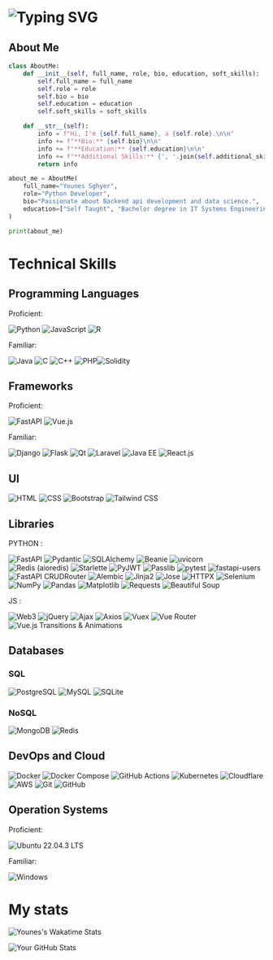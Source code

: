 
# ![Typing SVG](https://readme-typing-svg.herokuapp.com?center=true&vCenter=true&size=30&width=600&height=40&lines=Welcome+I'm+Younes!👋;I'm+a+Python+developer!)





## About Me

```python
class AboutMe:
    def __init__(self, full_name, role, bio, education, soft_skills):
        self.full_name = full_name
        self.role = role
        self.bio = bio
        self.education = education
        self.soft_skills = soft_skills

    def __str__(self):
        info = f"Hi, I'm {self.full_name}, a {self.role}.\n\n"
        info += f"**Bio:** {self.bio}\n\n"
        info += f"**Education:** {self.education}\n\n"
        info += f"**Additional Skills:** {', '.join(self.additional_skills)}\n\n"
        return info

about_me = AboutMe(
    full_name="Younes Sghyer",
    role="Python Developer",
    bio="Passionate about Backend api development and data science.",
    education=["Self Taught", "Bachelor degree in IT Systems Engineering", "Master degree Student in IT"]
)

print(about_me)
```
# Technical Skills

## Programming Languages

Proficient:

![Python](https://img.shields.io/badge/Python-3776AB.svg?style=for-the-badge&logo=Python&logoColor=white) ![JavaScript](https://img.shields.io/badge/JavaScript-F7DF1E.svg?style=for-the-badge&logo=JavaScript&logoColor=black) ![R](https://img.shields.io/badge/R-276DC3.svg?style=for-the-badge&logo=R&logoColor=white) 

 Familiar:

![Java](https://img.shields.io/badge/Java-007396.svg?style=for-the-badge&logo=Java&logoColor=white) ![C](https://img.shields.io/badge/C-00599C.svg?style=for-the-badge&logo=C&logoColor=white) ![C++](https://img.shields.io/badge/C++-00599C.svg?style=for-the-badge&logo=C%2B%2B&logoColor=white) ![PHP](https://img.shields.io/badge/PHP-777BB4.svg?style=for-the-badge&logo=PHP&logoColor=white)![Solidity](https://img.shields.io/badge/Solidity-363636?style=for-the-badge&logo=solidity&logoColor=white)

## Frameworks

Proficient:

![FastAPI](https://img.shields.io/badge/FastAPI-009688.svg?style=for-the-badge&logo=FastAPI&logoColor=white) ![Vue.js](https://img.shields.io/badge/Vue.js-4FC08D.svg?style=for-the-badge&logo=vuedotjs&logoColor=white) 

Familiar:

![Django](https://img.shields.io/badge/Django-092E20.svg?style=for-the-badge&logo=Django&logoColor=white) ![Flask](https://img.shields.io/badge/Flask-000000.svg?style=for-the-badge&logo=Flask&logoColor=white) ![Qt](https://img.shields.io/badge/Qt-41CD52.svg?style=for-the-badge&logo=Qt&logoColor=white) ![Laravel](https://img.shields.io/badge/Laravel-FF2D20.svg?style=for-the-badge&logo=Laravel&logoColor=white) ![Java EE](https://img.shields.io/badge/JAVA%20EE-007396.svg?style=for-the-badge&logo=Java&logoColor=white) ![React.js](https://img.shields.io/badge/React.js-61DAFB.svg?style=for-the-badge&logo=React&logoColor=white) 

## UI

![HTML](https://img.shields.io/badge/HTML5-E34F26?style=for-the-badge&logo=html5&logoColor=white) ![CSS](https://img.shields.io/badge/CSS3-1572B6?style=for-the-badge&logo=css3&logoColor=white) ![Bootstrap](https://img.shields.io/badge/Bootstrap-7952B3?style=for-the-badge&logo=bootstrap&logoColor=white)
![Tailwind CSS](https://img.shields.io/badge/Tailwind_CSS-38B2AC?style=for-the-badge&logo=tailwind-css&logoColor=white)

## Libraries

PYTHON : 

![FastAPI](https://img.shields.io/badge/-FastAPI-blue?style=flat-square&logo=fastapi&logoColor=white)
![Pydantic](https://img.shields.io/badge/-Pydantic-blue?style=flat-square&logo=python&logoColor=white)
![SQLAlchemy](https://img.shields.io/badge/-SQLAlchemy-blue?style=flat-square&logo=python&logoColor=white)
![Beanie](https://img.shields.io/badge/-Beanie-blue?style=flat-square&logo=python&logoColor=white)
![uvicorn](https://img.shields.io/badge/-uvicorn-blue?style=flat-square&logo=python&logoColor=white)
![Redis (aioredis)](https://img.shields.io/badge/-Redis%20(aioredis)-blue?style=flat-square&logo=redis&logoColor=white)
![Starlette](https://img.shields.io/badge/-Starlette-blue?style=flat-square&logo=starlette&logoColor=white)
![PyJWT](https://img.shields.io/badge/-PyJWT-blue?style=flat-square&logo=python&logoColor=white)
![Passlib](https://img.shields.io/badge/-Passlib-blue?style=flat-square&logo=python&logoColor=white)
![pytest](https://img.shields.io/badge/-pytest-blue?style=flat-square&logo=pytest&logoColor=white)
![fastapi-users](https://img.shields.io/badge/-fastapi--users-blue?style=flat-square&logo=python&logoColor=white)
![FastAPI CRUDRouter](https://img.shields.io/badge/-FastAPI%20CRUDRouter-blue?style=flat-square&logo=python&logoColor=white)
![Alembic](https://img.shields.io/badge/-Alembic-blue?style=flat-square&logo=python&logoColor=white)
![Jinja2](https://img.shields.io/badge/-Jinja2-blue?style=flat-square&logo=jinja&logoColor=white)
![Jose](https://img.shields.io/badge/-Jose-blue?style=flat-square&logo=python&logoColor=white)
![HTTPX](https://img.shields.io/badge/-HTTPX-blue?style=flat-square&logo=python&logoColor=white)
![Selenium](https://img.shields.io/badge/-Selenium-green?style=flat-square&logo=selenium&logoColor=white)
![NumPy](https://img.shields.io/badge/-NumPy-blue?style=flat-square&logo=numpy&logoColor=white)
![Pandas](https://img.shields.io/badge/-Pandas-blue?style=flat-square&logo=pandas&logoColor=white)
![Matplotlib](https://img.shields.io/badge/-Matplotlib-blue?style=flat-square&logo=matplotlib&logoColor=white)
![Requests](https://img.shields.io/badge/-Requests-blue?style=flat-square&logo=requests&logoColor=white)
![Beautiful Soup](https://img.shields.io/badge/-Beautiful%20Soup-blue?style=flat-square&logo=beautifulsoup&logoColor=white)

JS : 

![Web3](https://img.shields.io/badge/Web3-3EAAAF?style=for-the-badge&logo=web3&logoColor=white) ![jQuery](https://img.shields.io/badge/jQuery-0769AD?style=for-the-badge&logo=jquery&logoColor=white) ![Ajax](https://img.shields.io/badge/Ajax-1572B6?style=for-the-badge&logo=ajax&logoColor=white) ![Axios](https://img.shields.io/badge/Axios-007ACC?style=for-the-badge&logo=axios&logoColor=white) ![Vuex](https://img.shields.io/badge/Vuex-34495E?style=for-the-badge&logo=vuex&logoColor=white) ![Vue Router](https://img.shields.io/badge/Vue_Router-3FB27F?style=for-the-badge&logo=vue-dot-js&logoColor=white) ![Vue.js Transitions & Animations](https://img.shields.io/badge/Vue.js_Transitions_&_Animations-41B883?style=for-the-badge&logo=vue-dot-js&logoColor=white)

## Databases
### SQL

![PostgreSQL](https://img.shields.io/badge/PostgreSQL-4169E1?style=for-the-badge&logo=postgresql&logoColor=white) ![MySQL](https://img.shields.io/badge/MySQL-4479A1?style=for-the-badge&logo=mysql&logoColor=white) ![SQLite](https://img.shields.io/badge/SQLite-003B57?style=for-the-badge&logo=sqlite&logoColor=white)

### NoSQL

![MongoDB](https://img.shields.io/badge/MongoDB-47A248?style=for-the-badge&logo=mongodb&logoColor=white) ![Redis](https://img.shields.io/badge/Redis-DC382D?style=for-the-badge&logo=redis&logoColor=white)

## DevOps and Cloud

![Docker](https://img.shields.io/badge/-Docker-blue?style=flat-square&logo=docker&logoColor=white) ![Docker Compose](https://img.shields.io/badge/-Docker%20Compose-blue?style=flat-square&logo=docker&logoColor=white) ![GitHub Actions](https://img.shields.io/badge/-GitHub%20Actions-blue?style=flat-square&logo=github-actions&logoColor=white) ![Kubernetes](https://img.shields.io/badge/-Kubernetes-blue?style=flat-square&logo=kubernetes&logoColor=white) ![Cloudflare](https://img.shields.io/badge/-Cloudflare-blue?style=flat-square&logo=cloudflare&logoColor=white) ![AWS](https://img.shields.io/badge/-AWS-blue?style=flat-square&logo=amazon-aws&logoColor=white) ![Git](https://img.shields.io/badge/-Git-blue?style=flat-square&logo=git&logoColor=white) ![GitHub](https://img.shields.io/badge/-GitHub-blue?style=flat-square&logo=github&logoColor=white)

## Operation Systems

Proficient:

![Ubuntu 22.04.3 LTS](https://img.shields.io/badge/Ubuntu-22.04.3%20LTS-E95420?style=for-the-badge&logo=ubuntu&logoColor=white)

Familiar:

![Windows](https://img.shields.io/badge/Windows-0078D6?style=for-the-badge&logo=windows&logoColor=white)

# My stats

![Younes's Wakatime Stats](https://github-readme-stats.vercel.app/api/wakatime?username=Younes_SGHYER)

![Your GitHub Stats](https://github-readme-stats.vercel.app/api?username=Younes202&count_private=true&show_icons=true&theme=algolia)
